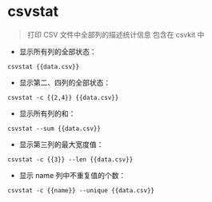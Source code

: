 # csvstat

> 打印 CSV 文件中全部列的描述统计信息
> 包含在 csvkit 中

- 显示所有列的全部状态：

`csvstat {{data.csv}}`

- 显示第二、四列的全部状态：

`csvstat -c {{2,4}} {{data.csv}}`

- 显示所有列的和：

`csvstat --sum {{data.csv}}`

- 显示第三列的最大宽度值：

`csvstat -c {{3}} --len {{data.csv}}`

- 显示 name 列中不重复值的个数：

`csvstat -c {{name}} --unique {{data.csv}}`

[#]: contributors: ([东先生])